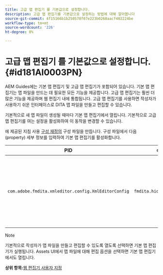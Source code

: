 ```yaml
---
title: 고급 맵 편집기 를 기본값으로 설정합니다.
description: 고급 맵 편집기를 기본값으로 설정하는 방법에 대해 알아봅니다
source-git-commit: 4f15166b1b250578f07e223b0260aacf402224be
workflow-type: tm+mt
source-wordcount: '226'
ht-degree: 0%

---
```



# 고급 맵 편집기 를 기본값으로 설정합니다. {#id181AI0003PN}

AEM Guides에는 기본 맵 편집기 및 고급 맵 편집기가 포함되어 있습니다. 기본 맵 편집기는 맵 파일을 만드는 데 필요한 모든 기능을 제공합니다. 고급 맵 편집기는 훨씬 더 많은 기능을 제공하며 웹 편집기 내에 통합됩니다. 고급 맵 편집기를 사용하면 작성자가 사용하기 쉬운 인터페이스로 DITA 맵 파일을 만들고 편집할 수 있습니다.

기본적으로 새 맵 파일이 생성될 때마다 기본 맵 편집기에서 열립니다. 기본적으로 고급 맵 편집기를 여는 설정을 활성화하여 이 동작을 변경할 수 있습니다.

에 제공된 지침 사용 [구성 재정의](download-install-additional-config-override.md#) 구성 파일을 만듭니다. 구성 파일에서 다음 \(property\) 세부 정보를 입력하여 기본 맵 편집기를 활성화합니다.

| PID | 속성 키 | 속성 값 |
|---|------------|--------------|
| `com.adobe.fmdita.xmleditor.config.XmlEditorConfig` | ``fmdita.hide.oldmapeditor`` | 부울 \(true/false\). 기본적으로 고급 맵 편집기를 사용하려면 이 속성을 true로 설정합니다.<br> **기본값**: false |

>[!NOTE]
>
> 기본적으로 작성자가 맵 파일을 만들고 편집할 수 있도록 열도록 선택하면 기본 맵 편집기가 실행됩니다. Assets UI에서 맵 파일에 대해 편집 옵션을 선택하면 기본 맵 편집기에서도 열립니다.

**상위 항목:**[&#x200B;웹 편집기 사용자 지정](conf-web-editor.md)


